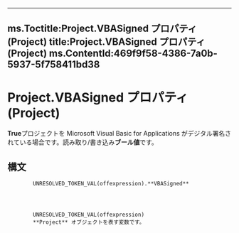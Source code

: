 

---
ms.Toctitle:Project.VBASigned プロパティ (Project)
title:Project.VBASigned プロパティ (Project)
ms.ContentId:469f9f58-4386-7a0b-5937-5f758411bd38
---
# Project.VBASigned プロパティ (Project)




**True**プロジェクトを Microsoft Visual Basic for Applications がデジタル署名されている場合です。読み取り/書き込み**ブール値**です。

## 構文

            UNRESOLVED_TOKEN_VAL(offexpression).**VBASigned**




            UNRESOLVED_TOKEN_VAL(offexpression)
            **Project** オブジェクトを表す変数です。





